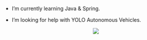 -  I’m currently learning Java & Spring.
  
-  I’m looking for help with YOLO Autonomous Vehicles.
  
<p align="center">
  <a href="https://skillicons.dev">
    <img src="https://skillicons.dev/icons?i=java,python,c,spring" />
  </a>
</p>
